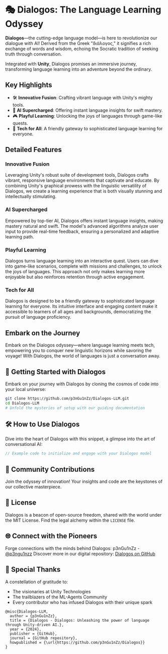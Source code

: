 # 🎭 Dialogos: The Language Learning Odyssey

**Dialogos**—the cutting-edge language model—is here to revolutionize our dialogue with AI! Derived from the Greek "διάλογος," it signifies a rich exchange of words and wisdom, echoing the Socratic tradition of seeking truth through conversation.

Integrated with **Unity**, Dialogos promises an immersive journey, transforming language learning into an adventure beyond the ordinary.

## Key Highlights

- 🛠️ **Innovative Fusion**: Crafting vibrant language with Unity's mighty tools.
- 🧠 **AI Supercharged**: Offering instant language insights for swift mastery.
- 🎮 **Playful Learning**: Unlocking the joys of languages through game-like quests.
- 👥 **Tech for All**: A friendly gateway to sophisticated language learning for everyone.

## Detailed Features

### Innovative Fusion
Leveraging Unity's robust suite of development tools, Dialogos crafts vibrant, responsive language environments that captivate and educate. By combining Unity's graphical prowess with the linguistic versatility of Dialogos, we create a learning experience that is both visually stunning and intellectually stimulating.

### AI Supercharged
Empowered by top-tier AI, Dialogos offers instant language insights, making mastery natural and swift. The model's advanced algorithms analyze user input to provide real-time feedback, ensuring a personalized and adaptive learning path.

### Playful Learning
Dialogos turns language learning into an interactive quest. Users can dive into game-like scenarios, complete with missions and challenges, to unlock the joys of languages. This approach not only makes learning more enjoyable but also reinforces retention through active engagement.

### Tech for All
Dialogos is designed to be a friendly gateway to sophisticated language learning for everyone. Its intuitive interface and engaging content make it accessible to learners of all ages and backgrounds, democratizing the pursuit of language proficiency.

## Embark on the Journey

Embark on the Dialogos odyssey—where language learning meets tech, empowering you to conquer new linguistic horizons while savoring the voyage! With Dialogos, the world of languages is just a conversation away.

## 🚀 Getting Started with Dialogos

Embark on your journey with Dialogos by cloning the cosmos of code into your local universe:

```bash
git clone https://github.com/p3nGu1nZz/Dialogos-LLM.git
cd Dialogos-LLM
# Unfold the mysteries of setup with our guiding documentation
```

## 🛠 How to Use Dialogos

Dive into the heart of Dialogos with this snippet, a glimpse into the art of conversational AI:

```csharp
// Example code to initialize and engage with your Dialogos model
```

## 🤝 Community Contributions

Join the odyssey of innovation! Your insights and code are the keystones of our collective masterpiece.

## 📜 License

Dialogos is a beacon of open-source freedom, shared with the world under the MIT License. Find the legal alchemy within the `LICENSE` file.

## 🌐 Connect with the Pioneers

Forge connections with the minds behind Dialogos:
p3nGu1nZz - [@p3ngu1nzz](https://twitter.com/p3ngu1nzz)
Discover more in our digital repository: [Dialogos on GitHub](https://github.com/p3nGu1nZz/Dialogos)

## 💖 Special Thanks

A constellation of gratitude to:
- The visionaries at Unity Technologies
- The trailblazers of the ML-Agents Community
- Every contributor who has infused Dialogos with their unique spark

```
@misc{Dialogos-LLM,
  author = {p3nGu1nZz},
  title = {Dialogos - Dialogos: Unleashing the power of language through Unity-driven AI.},
  year = {2024},
  publisher = {GitHub},
  journal = {GitHub repository},
  howpublished = {\url{https://github.com/p3nGu1nZz/Dialogos}}
}
```
